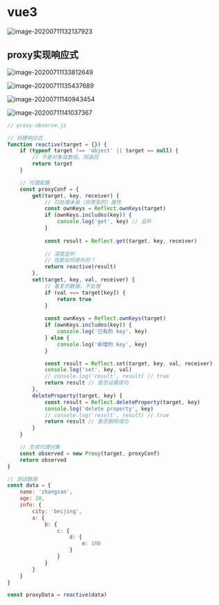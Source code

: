# vue3

![image-20200711132137923](C:\Users\30475\AppData\Roaming\Typora\typora-user-images\image-20200711132137923.png)

## proxy实现响应式

![image-20200711133812649](C:\Users\30475\AppData\Roaming\Typora\typora-user-images\image-20200711133812649.png)

![image-20200711135437689](C:\Users\30475\AppData\Roaming\Typora\typora-user-images\image-20200711135437689.png)

 ![image-20200711140943454](C:\Users\30475\AppData\Roaming\Typora\typora-user-images\image-20200711140943454.png)

![image-20200711141037367](C:\Users\30475\AppData\Roaming\Typora\typora-user-images\image-20200711141037367.png)

```js
// proxy-observe.js

// 创建响应式
function reactive(target = {}) {
    if (typeof target !== 'object' || target == null) {
        // 不是对象或数组，则返回
        return target
    }

    // 代理配置
    const proxyConf = {
        get(target, key, receiver) {
            // 只处理本身（非原型的）属性
            const ownKeys = Reflect.ownKeys(target)
            if (ownKeys.includes(key)) {
                console.log('get', key) // 监听
            }
    
            const result = Reflect.get(target, key, receiver)
        
            // 深度监听
            // 性能如何提升的？
            return reactive(result)
        },
        set(target, key, val, receiver) {
            // 重复的数据，不处理
            if (val === target[key]) {
                return true
            }
    
            const ownKeys = Reflect.ownKeys(target)
            if (ownKeys.includes(key)) {
                console.log('已有的 key', key)
            } else {
                console.log('新增的 key', key)
            }

            const result = Reflect.set(target, key, val, receiver)
            console.log('set', key, val)
            // console.log('result', result) // true
            return result // 是否设置成功
        },
        deleteProperty(target, key) {
            const result = Reflect.deleteProperty(target, key)
            console.log('delete property', key)
            // console.log('result', result) // true
            return result // 是否删除成功
        }
    }

    // 生成代理对象
    const observed = new Proxy(target, proxyConf)
    return observed
}

// 测试数据
const data = {
    name: 'zhangsan',
    age: 20,
    info: {
        city: 'beijing',
        a: {
            b: {
                c: {
                    d: {
                        e: 100
                    }
                }
            }
        }
    }
}

const proxyData = reactive(data)
```

